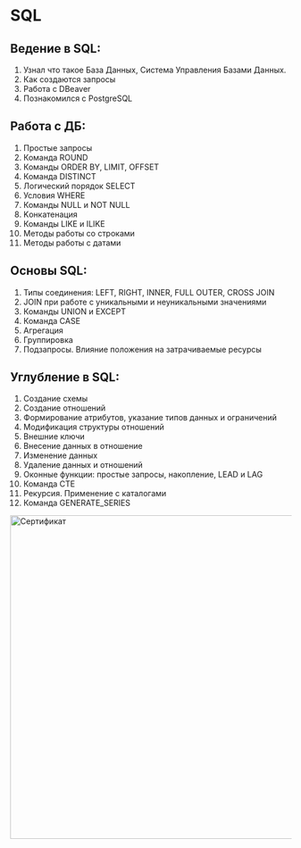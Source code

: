 # **SQL**
## **Ведение в SQL:**
1. Узнал что такое База Данных, Система Управления Базами Данных.
2. Как создаются запросы
3. Работа с DBeaver
4. Познакомился с PostgreSQL
## **Работа с ДБ:** 
1. Простые запросы
2. Команда ROUND 
3. Команды ORDER BY, LIMIT, OFFSET
4. Команда DISTINCT 
5. Логический порядок SELECT
6. Условия WHERE
7. Команды NULL и NOT NULL
8. Kонкатенация
9. Команды LIKE и ILIKE
10. Методы работы со строками
11. Методы работы с датами
## **Основы SQL:**
1. Типы соединения: LEFT, RIGHT, INNER, FULL OUTER, CROSS JOIN
2. JOIN при работе с уникальными и неуникальными значениями
3. Команды UNION и EXCEPT
4. Команда CASE
5. Агрегация
6. Группировка
7. Подзапросы. Влияние положения на затрачиваемые ресурсы
## **Углубление в SQL:**
1. Создание схемы
2. Создание отношений
3. Формирование атрибутов, указание типов данных и ограничений
4. Модификация структуры отношений
5. Внешние ключи
6. Внесение данных в отношение
7. Изменение данных
8. Удаление данных и отношений
9. Оконные функции: простые запросы, накопление, LEAD и LAG
10. Команда CTE
11. Рекурсия. Применение с каталогами
12. Команда GENERATE_SERIES

<img width="580" src="https://u.netology.ru/backend/uploads/legacy/shared_diplomas/image/284458/b9b0d54533d7667017a65666094cc63d.png?ts=1682435847" alt="Сертификат">
